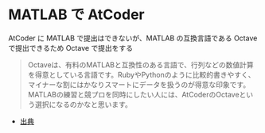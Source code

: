 # MATLAB で AtCoder



AtCoder に MATLAB で提出はできないが、MATLAB の互換言語である Octave で提出できるため Octave で提出をする



>Octaveは、有料のMATLABと互換性のある言語で、行列などの数値計算を得意としている言語です。RubyやPythonのように比較的書きやすく、マイナーな割にはかなりスマートにデータを扱うのが得意な印象です。MATLABの練習と競プロを同時にしたい人には、AtCoderのOctaveという選択になるのかなと思います。

- [出典](https://qiita.com/universato/items/735d309d2a697e8529c0)



